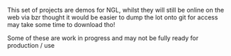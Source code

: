 This set of projects are demos for NGL, whilst they will still be online on the web via bzr 
thought it would be easier to dump the lot onto git for access may take some time to download tho!

Some of these are work in progress and may not be fully ready for production / use
